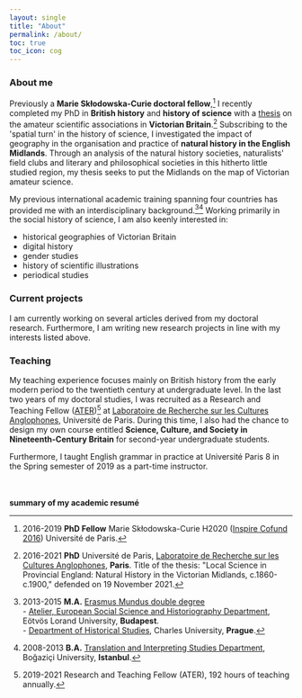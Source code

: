 ```yaml
---
layout: single
title: "About"
permalink: /about/
toc: true
toc_icon: cog
---
```

### About me
Previously a **Marie Skłodowska-Curie doctoral fellow**,[^1] I recently completed my PhD in **British history** and **history of science** with a [thesis](/about/thesis/) on the amateur scientific associations in **Victorian Britain**.[^2] Subscribing to the 'spatial turn' in the history of science, I investigated the impact of geography in the organisation and practice of **natural history in the English Midlands**. Through an analysis of the natural history societies, naturalists' field clubs and literary and philosophical societies in this hitherto little studied region, my thesis seeks to put the Midlands on the map of Victorian amateur science.

My previous international academic training spanning four countries has provided me with an interdisciplinary background.[^3][^4] 
Working primarily in the social history of science, I am also keenly interested in:
* historical geographies of Victorian Britain
* digital history
* gender studies
* history of scientific illustrations
* periodical studies

### Current projects

I am currently working on several articles derived from my doctoral research. Furthermore, I am writing new research projects in line with my interests listed above. 


### Teaching

My teaching experience focuses mainly on British history from the early modern period to the twentieth century at undergraduate level. In the last two years of my doctoral studies, I was recruited as a Research and Teaching Fellow ([ATER](https://fr.wikipedia.org/wiki/Attach%C3%A9_temporaire_d%27enseignement_et_de_recherche))[^5] at [Laboratoire de Recherche sur les Cultures Anglophones](https://larca.u-paris.fr/en/home/), Université de Paris. During this time, I also had the chance to design my own course entitled **Science, Culture, and Society in Nineteenth-Century Britain** for second-year undergraduate students.

Furthermore, I taught English grammar in practice at Université Paris 8 in the Spring semester of 2019 as a part-time instructor.








<br><br>
**summary of my academic resumé**

[^1]: 2016-2019 **PhD Fellow** Marie Skłodowska-Curie H2020 ([Inspire Cofund 2016](http://www.cofund-inspire.eu/fr/home/)) Université de Paris.
[^2]: 2016-2021 **PhD** Université de Paris, [Laboratoire de Recherche sur les Cultures Anglophones](https://larca.u-paris.fr/en/home/), **Paris**. Title of the thesis: "Local Science in Provincial England: Natural History in the Victorian Midlands, c.1860-c.1900," defended on 19 November 2021.
[^3]: 2013-2015 **M.A.** [Erasmus Mundus double degree](https://mastertema.eu/)<br>
				- [Atelier, European Social Science and Historiography Department](https://atelier.elte.hu/), Eötvös Lorand University, **Budapest**.<br>
				- [Department of Historical Studies](https://fhs.cuni.cz/FHSENG-1069.html), Charles University, **Prague**.

[^4]: 2008-2013 **B.A.** [Translation and Interpreting Studies Department](https://transint.boun.edu.tr/), Boğaziçi University, **Istanbul**.
[^5]: 2019-2021 Research and Teaching Fellow (ATER), 192 hours of teaching annually.
